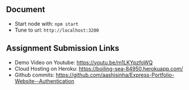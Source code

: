 ## Document
* Start node with:  ``` npm start ```
* Tune to url: ``` http://localhost:3200 ```

## Assignment Submission Links
* Demo Video on Youtube: https://youtu.be/m1LKYpzfoWQ
* Cloud Hosting on Heroku: https://boiling-sea-84950.herokuapp.com/
* Github commits: https://github.com/aashisinha/Express-Portfolio-Website--Authentication




